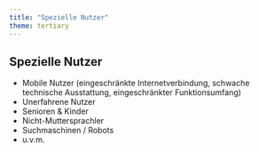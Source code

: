 ```yaml
---
title: "Spezielle Nutzer"
theme: tertiary
---
```

## Spezielle Nutzer

- Mobile Nutzer (eingeschränkte Internetverbindung, schwache technische Ausstattung, eingeschränkter Funktionsumfang)
- Unerfahrene Nutzer
- Senioren & Kinder
- Nicht-Muttersprachler
- Suchmaschinen / Robots
- u.v.m.
